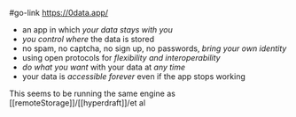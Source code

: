 #go-link https://0data.app/

-   an app in which _your data stays with you_
-   _you control where_ the data is stored
-   no spam, no captcha, no sign up, no passwords, _bring your own identity_
-   using open protocols for _flexibility and interoperability_
-   _do what you want_ with your data at _any time_
-   your data is _accessible forever_ even if the app stops working


This seems to be running the same engine as [[remoteStorage]]/[[hyperdraft]]/et al